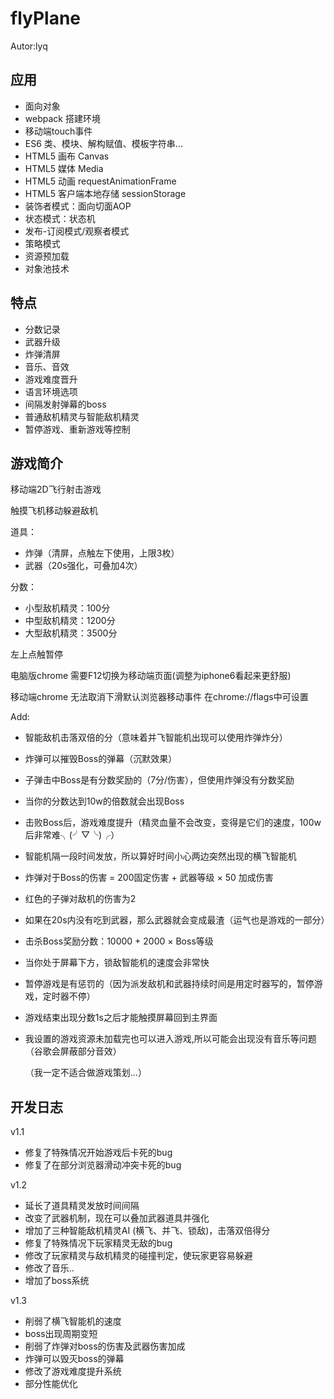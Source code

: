 # flyPlane
Autor:lyq
## 应用

 - 面向对象
 - webpack 搭建环境
 - 移动端touch事件
 - ES6 类、模块、解构赋值、模板字符串...
 - HTML5 画布 Canvas
 - HTML5 媒体 Media
 - HTML5 动画 requestAnimationFrame
 - HTML5 客户端本地存储 sessionStorage
 - 装饰者模式：面向切面AOP
 - 状态模式：状态机
 - 发布-订阅模式/观察者模式
 - 策略模式
 - 资源预加载
 - 对象池技术

## 特点

 - 分数记录
 - 武器升级
 - 炸弹清屏
 - 音乐、音效
 - 游戏难度晋升
 - 语言环境选项
 - 间隔发射弹幕的boss
 - 普通敌机精灵与智能敌机精灵
 - 暂停游戏、重新游戏等控制

 
## 游戏简介
 
 移动端2D飞行射击游戏

 触摸飞机移动躲避敌机
 
 道具：

 - 炸弹（清屏，点触左下使用，上限3枚）
 - 武器（20s强化，可叠加4次）
 
 分数：

 - 小型敌机精灵：100分
 - 中型敌机精灵：1200分
 - 大型敌机精灵：3500分
 
 左上点触暂停

 电脑版chrome 需要F12切换为移动端页面(调整为iphone6看起来更舒服)

 移动端chrome 无法取消下滑默认浏览器移动事件 在chrome://flags中可设置

Add:

 - 智能敌机击落双倍的分（意味着并飞智能机出现可以使用炸弹炸分）
 - 炸弹可以摧毁Boss的弹幕（沉默效果）
 - 子弹击中Boss是有分数奖励的（7分/伤害），但使用炸弹没有分数奖励
 - 当你的分数达到10w的倍数就会出现Boss
 - 击败Boss后，游戏难度提升（精灵血量不会改变，变得是它们的速度，100w后非常难╮(╯▽╰)╭）
 - 智能机隔一段时间发放，所以算好时间小心两边突然出现的横飞智能机
 - 炸弹对于Boss的伤害 = 200固定伤害 + 武器等级 × 50 加成伤害
 - 红色的子弹对敌机的伤害为2
 - 如果在20s内没有吃到武器，那么武器就会变成最渣（运气也是游戏的一部分）
 - 击杀Boss奖励分数：10000 + 2000 × Boss等级
 - 当你处于屏幕下方，锁敌智能机的速度会非常快
 - 暂停游戏是有惩罚的（因为派发敌机和武器持续时间是用定时器写的，暂停游戏，定时器不停）
 - 游戏结束出现分数1s之后才能触摸屏幕回到主界面
 - 我设置的游戏资源未加载完也可以进入游戏,所以可能会出现没有音乐等问题（谷歌会屏蔽部分音效）

	（我一定不适合做游戏策划...）

## 开发日志

v1.1

 - 修复了特殊情况开始游戏后卡死的bug
 - 修复了在部分浏览器滑动冲突卡死的bug

v1.2

 - 延长了道具精灵发放时间间隔
 - 改变了武器机制，现在可以叠加武器道具并强化
 - 增加了三种智能敌机精灵AI (横飞、并飞、锁敌)，击落双倍得分
 - 修复了特殊情况下玩家精灵无敌的bug
 - 修改了玩家精灵与敌机精灵的碰撞判定，使玩家更容易躲避
 - 修改了音乐..
 - 增加了boss系统

v1.3

 - 削弱了横飞智能机的速度
 - boss出现周期变短
 - 削弱了炸弹对boss的伤害及武器伤害加成
 - 炸弹可以毁灭boss的弹幕
 - 修改了游戏难度提升系统
 - 部分性能优化
